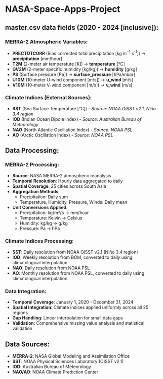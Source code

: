 # NASA-Space-Apps-Project

## master.csv data fields (2020 - 2024 [inclusive]):

### **MERRA-2 Atmospheric Variables:**
- **PRECTOTCORR** (Bias corrected total precipitation [kg m<sup>-2</sup> s<sup>-1</sup>]) → **precipitation** [mm/hour]
- **T2M** (2-meter air temperature [K]) → **temperature** [°C]
- **QV2M** (2-meter specific humidity [kg/kg]) → **humidity** [g/kg]
- **PS** (Surface pressure [Pa]) → **surface_pressure** [hPa/mbar]
- **U10M** (10-meter U-wind component [m/s]) → **u_wind** [m/s]
- **V10M** (10-meter V-wind component [m/s]) → **v_wind** [m/s]

### **Climate Indices (External Sources):**
- **SST** (Sea Surface Temperature [°C]) - *Source: NOAA OISST v2.1, Niño 3.4 region*
- **IOD** (Indian Ocean Dipole Index) - *Source: Australian Bureau of Meteorology*
- **NAO** (North Atlantic Oscillation Index) - *Source: NOAA PSL*
- **AO** (Arctic Oscillation Index) - *Source: NOAA PSL*

## Data Processing:

### **MERRA-2 Processing:**
- **Source**: NASA MERRA-2 atmospheric reanalysis
- **Temporal Resolution**: Hourly data aggregated to daily
- **Spatial Coverage**: 25 cities across South Asia
- **Aggregation Methods**:
  - Precipitation: Daily sum
  - Temperature, Humidity, Pressure, Winds: Daily mean
- **Unit Conversions Applied**:
  - Precipitation: kg/m²/s → mm/hour
  - Temperature: Kelvin → Celsius  
  - Humidity: kg/kg → g/kg
  - Pressure: Pa → hPa

### **Climate Indices Processing:**
- **SST**: Daily resolution from NOAA OISST v2.1 (Niño 3.4 region)
- **IOD**: Weekly resolution from BOM, converted to daily using climatological interpolation
- **NAO**: Daily resolution from NOAA PSL
- **AO**: Monthly resolution from NOAA PSL, converted to daily using climatological interpolation

### **Data Integration:**
- **Temporal Coverage**: January 1, 2020 - December 31, 2024
- **Spatial Integration**: Climate indices applied uniformly across all 25 regions
- **Gap Handling**: Linear interpolation for small data gaps
- **Validation**: Comprehensive missing value analysis and statistical validation

## Data Sources:
- **MERRA-2**: NASA Global Modeling and Assimilation Office
- **SST**: NOAA Physical Sciences Laboratory (OISST v2.1)
- **IOD**: Australian Bureau of Meteorology  
- **NAO/AO**: NOAA Climate Prediction Center